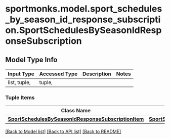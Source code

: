 # sportmonks.model.sport_schedules_by_season_id_response_subscription.SportSchedulesBySeasonIdResponseSubscription

## Model Type Info
Input Type | Accessed Type | Description | Notes
------------ | ------------- | ------------- | -------------
list, tuple,  | tuple,  |  | 

### Tuple Items
Class Name | Input Type | Accessed Type | Description | Notes
------------- | ------------- | ------------- | ------------- | -------------
[**SportSchedulesBySeasonIdResponseSubscriptionItem**](SportSchedulesBySeasonIdResponseSubscriptionItem.md) | [**SportSchedulesBySeasonIdResponseSubscriptionItem**](SportSchedulesBySeasonIdResponseSubscriptionItem.md) | [**SportSchedulesBySeasonIdResponseSubscriptionItem**](SportSchedulesBySeasonIdResponseSubscriptionItem.md) |  | 

[[Back to Model list]](../../README.md#documentation-for-models) [[Back to API list]](../../README.md#documentation-for-api-endpoints) [[Back to README]](../../README.md)

